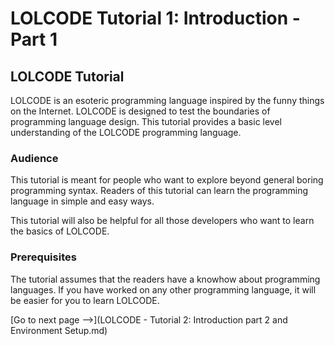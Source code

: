 # LOLCODE Tutorial 1: Introduction - Part 1
## LOLCODE Tutorial
LOLCODE is an esoteric programming language inspired by the funny things on the Internet. LOLCODE is designed to test the boundaries of programming language design. This tutorial provides a basic level understanding of the LOLCODE programming language.
### Audience
This tutorial is meant for people who want to explore beyond general boring programming syntax. Readers of this tutorial can learn the programming language in simple and easy ways.

This tutorial will also be helpful for all those developers who want to learn the basics of LOLCODE.
### Prerequisites
The tutorial assumes that the readers have a knowhow about programming languages. If you have worked on any other programming language, it will be easier for you to learn LOLCODE.

[Go to next page -->](LOLCODE - Tutorial 2: Introduction part 2 and Environment Setup.md)
